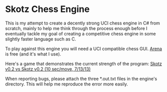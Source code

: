 # Skotz Chess Engine #
This is my attempt to create a decently strong UCI chess engine in C# from scratch, mainly to help me think through the process enough before I eventually tackle my goal of creating a competitive chess engine in some slightly faster language such as C.

To play against this engine you will need a UCI compatible chess GUI. [Arena](http://www.playwitharena.com/) is free (and it's what I use).

Here's a game that demonstrates the current strength of the program: [Skotz v0.2 vs Skotz v0.2 (10 sec/move, 7/13/13)](https://github.com/skotz/skotz-chess-engine/blob/master/Games%20Archive/Skotz%20v0.2/2013.07.13%20Skots%20v0.2%20(10%20sec)%20Self%20Play%20Checkmate.pgn)

When reporting bugs, please attach the three *.out.txt files in the engine's directory. This will help me reproduce the error more easily.
